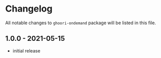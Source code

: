 # Changelog

All notable changes to `ghoori-ondemand` package will be listed in this file.

## 1.0.0 - 2021-05-15

- initial release
